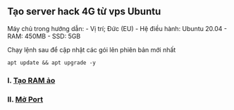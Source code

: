 
## Tạo server hack 4G từ vps Ubuntu
Máy chủ trong hướng dẫn:
     - Vị trí; Đức (EU)
     - Hệ điều hành: Ubuntu 20.04
     - RAM: 450MB
     - SSD: 5GB

Chạy lệnh sau để cập nhật các gói lên phiên bản mới nhất

    apt update && apt upgrade -y

### I. [Tạo RAM ảo](https://github.com/dominhhieu1405/x-ui-vn/blob/main/more.MD)
### II. [Mở Port](https://github.com/dominhhieu1405/x-ui-vn/blob/main/more.MD)

